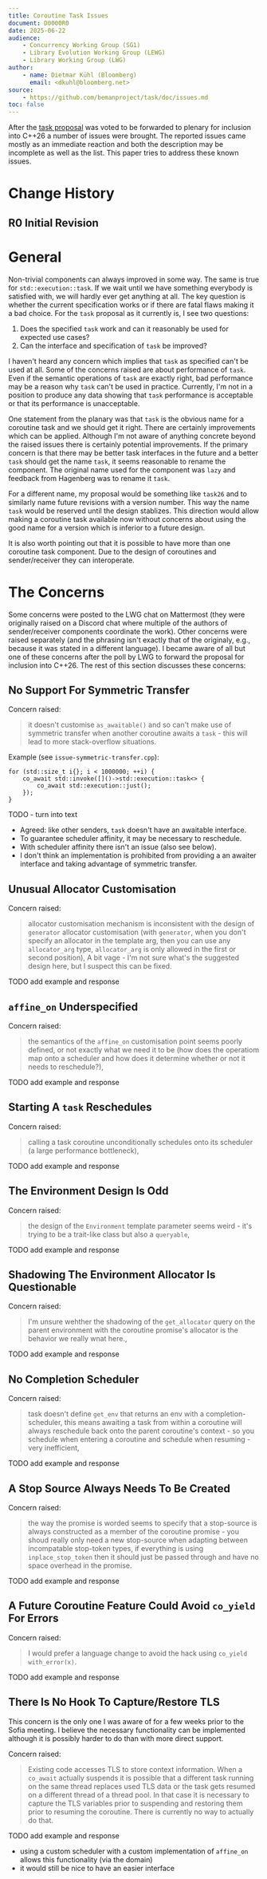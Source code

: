 ```yaml
---
title: Coroutine Task Issues
document: D0000R0
date: 2025-06-22
audience:
    - Concurrency Working Group (SG1)
    - Library Evolution Working Group (LEWG)
    - Library Working Group (LWG)
author:
    - name: Dietmar Kühl (Bloomberg)
      email: <dkuhl@bloomberg.net>
source:
    - https://github.com/bemanproject/task/doc/issues.md
toc: false
---
```


After the [task proposal](https://wg21.link/p3552) was voted to be
forwarded to plenary for inclusion into C++26 a number of issues
were brought. The reported issues came mostly as an immediate
reaction and both the description may be incomplete as well as the
list. This paper tries to address these known issues.

# Change History

## R0 Initial Revision

# General

Non-trivial components can always improved in some way. The same
is true for `std::execution::task`. If we wait until we have something
everybody is satisfied with, we will hardly ever get anything at
all.  The key question is whether the current specification works
or if there are fatal flaws making it a bad choice. For the `task`
proposal as it currently is, I see two questions:

1. Does the specified `task` work and can it reasonably be used for
    expected use cases?
2. Can the interface and specification of `task` be improved?

I haven't heard any concern which implies that `task` as specified
can't be used at all. Some of the concerns raised are about performance
of `task`. Even if the semantic operations of `task` are exactly
right, bad performance may be a reason why `task` can't be used in
practice. Currently, I'm not in a position to produce any data
showing that `task` performance is acceptable or that its performance
is unacceptable.

One statement from the planary was that `task` is the obvious name
for a coroutine task and we should get it right. There are certainly
improvements which can be applied. Although I'm not aware of anything
concrete beyond the raised issues there is certainly potential
improvements. If the primary concern is that there may be better
task interfaces in the future and a better `task` should get the
name `task`, it seems reasonable to rename the component. The
original name used for the component was `lazy` and feedback from
Hagenberg was to rename it `task`.

For a different name, my proposal would be something like `task26`
and to similarly name future revisions with a version number. This
way the name `task` would be reserved until the design stablizes.
This direction would allow making a coroutine task available now
without concerns about using the good name for a version which is
inferior to a future design.

It is also worth pointing out that it is possible to have more than
one coroutine task component. Due to the design of coroutines and
sender/receiver they can interoperate.

# The Concerns

Some concerns were posted to the LWG chat on Mattermost (they were
originally raised on a Discord chat where multiple of the authors
of sender/receiver components coordinate the work). Other concerns
were raised separately (and the phrasing isn't exactly that of the
originaly, e.g., because it was stated in a different language). I
became aware of all but one of these concerns after the poll by LWG
to forward the proposal for inclusion into C++26.  The rest of this
section discusses these concerns:

## No Support For Symmetric Transfer

Concern raised:

> it doesn't customise `as_awaitable()` and so can't make use of
> symmetric transfer when another coroutine awaits a `task` - this
> will lead to more stack-overflow situations.

Example (see `issue-symmetric-transfer.cpp`):

    for (std::size_t i{}; i < 1000000; ++i) {
        co_await std::invoke([]()->std::execution::task<> {
            co_await std::execution::just();
        });
    }

TODO - turn into text

- Agreed: like other senders, `task` doesn't have an awaitable
    interface.
- To guarantee scheduler affinity, it may be necessary to reschedule.
- With scheduler affinity there isn't an issue (also see below).
- I don't think an implementation is prohibited from providing a
    an awaiter interface and taking advantage of symmetric transfer.

## Unusual Allocator Customisation

Concern raised:

> allocator customisation mechanism is inconsistent with the design
> of `generator` allocator customisation (with `generator`, when you
> don't specify an allocator in the template arg, then you can use
> any `allocator_arg` type, `allocator_arg` is only allowed in the
> first or second position), A bit vage - I'm not sure what's the
> suggested design here, but I suspect this can be fixed.

TODO add example and response

## `affine_on` Underspecified

Concern raised:

> the semantics of the `affine_on` customisation point seems poorly
> defined, or not exactly what we need it to be (how does the
> operatiom map onto a scheduler and how does it determine whether
> or not it needs to reschedule?),

TODO add example and response

## Starting A `task` Reschedules

Concern raised:

> calling a task coroutine unconditionally schedules onto
> its scheduler (a large performance bottleneck),

TODO add example and response

## The Environment Design Is Odd

Concern raised:

> the design of the `Environment` template parameter seems weird -
> it's trying to be a trait-like class but also a `queryable`,

TODO add example and response

## Shadowing The Environment Allocator Is Questionable

Concern raised:

> I'm unsure wehther the shadowing of the `get_allocator` query
> on the parent environment with the coroutine promise's allocator
> is the behavior we really wnat here.,

TODO add example and response

## No Completion Scheduler

Concern raised:

> task doesn't define `get_env` that returns an env with a
> completion-scheduler, this means awaiting a task from within a
> coroutine will always reschedule back onto the parent coroutine's
> context - so you schedule when entering a coroutine and schedule
> when resuming - very inefficient,

TODO add example and response

## A Stop Source Always Needs To Be Created

Concern raised:

> the way the promise is worded seems to specify that a stop-source
> is always constructed as a member of the coroutine promise - you
> shoud really only need a new stop-source when adapting between
> incompatable stop-token types, if everything is using
> `inplace_stop_token` then it should just be passed through and have
> no space overhead in the promise.

TODO add example and response

## A Future Coroutine Feature Could Avoid `co_yield` For Errors

Concern raised:

> I would prefer a language change to avoid the hack using
> `co_yield with_error(x)`.

TODO add example and response

## There Is No Hook To Capture/Restore TLS

This concern is the only one I was aware of for a few weeks prior
to the Sofia meeting. I believe the necessary functionality can be
implemented although it is possibly harder to do than with more
direct support.

Concern raised:

> Existing code accesses TLS to store context information. When
> a `co_await` actually suspends it is possible that a different
> task running on the same thread replaces used TLS data or the
> task gets resumed on a different thread of a thread pool. In
> that case it is necessary to capture the TLS variables prior
> to suspending and restoring them prior to resuming the coroutine.
> There is currently no way to actually do that.

TODO add example and response

- using a custom scheduler with a custom implementation of
    `affine_on` allows this functionality (via the domain)
- it would still be nice to have an easier interface
